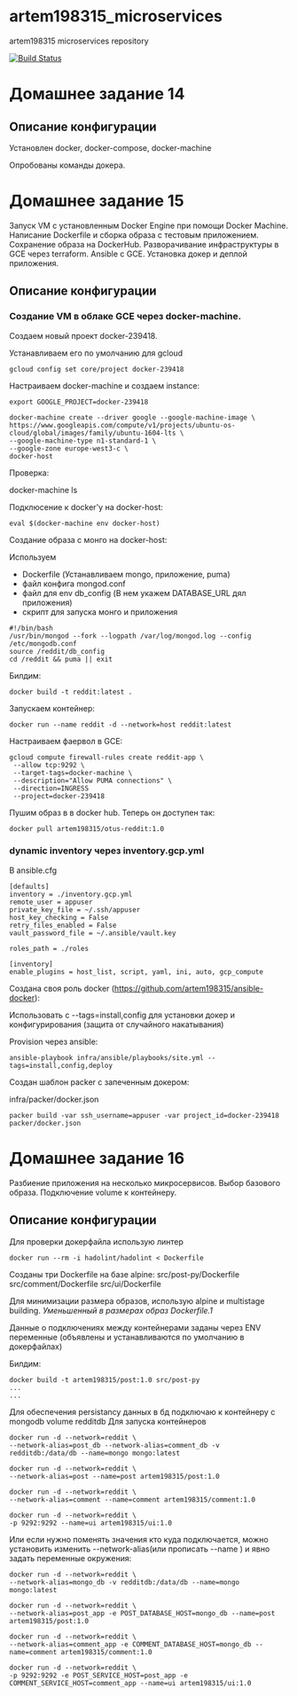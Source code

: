 # artem198315_microservices
artem198315 microservices repository

[![Build Status](https://travis-ci.com/otus-devops-2019-02/artem198315_microservices.svg?branch=master)](https://travis-ci.com/otus-devops-2019-02/artem198315_microservices)

# Домашнее задание 14

## Описание конфигурации

Установлен docker, docker-compose, docker-machine

Опробованы команды докера.


# Домашнее задание 15

Запуск VM с установленным Docker Engine при помощи Docker Machine. 
Написание Dockerfile и сборка образа с тестовым приложением. Сохранение образа на DockerHub.
Разворачивание инфраструктуры в GCE через terraform.
Ansible с GCE. Установка докер и деплой приложения.

## Описание конфигурации

### Создание VM в облаке GCE через docker-machine.

Создаем новый проект docker-239418.

Устанавливаем его по умолчанию для gcloud
```
gcloud config set core/project docker-239418
```


Настраиваем docker-machine и создаем instance:
 
```
export GOOGLE_PROJECT=docker-239418 

docker-machine create --driver google --google-machine-image \
https://www.googleapis.com/compute/v1/projects/ubuntu-os-cloud/global/images/family/ubuntu-1604-lts \
--google-machine-type n1-standard-1 \
--google-zone europe-west3-c \
docker-host
```

Проверка:

docker-machine ls

Подклюсение к docker'у на docker-host:
```
eval $(docker-machine env docker-host)
```

Создание образа с монго на docker-host:

Используем 
- Dockerfile (Устанавливаем mongo, приложение, puma)
- файл конфига mongod.conf
- файл для env db_config (В нем укажем DATABASE_URL дял приложения)
- скрипт для запуска монго и приложения
```
#!/bin/bash
/usr/bin/mongod --fork --logpath /var/log/mongod.log --config /etc/mongodb.conf
source /reddit/db_config
cd /reddit && puma || exit
```

Билдим:
```
docker build -t reddit:latest .
```

Запускаем контейнер:
```
docker run --name reddit -d --network=host reddit:latest
```

Настраиваем фаервол в GCE:
```
gcloud compute firewall-rules create reddit-app \
 --allow tcp:9292 \
 --target-tags=docker-machine \
 --description="Allow PUMA connections" \
 --direction=INGRESS
 --project=docker-239418
```


Пушим образ в в docker hub. Теперь он доступен так:
```
docker pull artem198315/otus-reddit:1.0
```


### dynamic inventory через inventory.gcp.yml

В ansible.cfg 
```
[defaults]
inventory = ./inventory.gcp.yml
remote_user = appuser
private_key_file = ~/.ssh/appuser
host_key_checking = False
retry_files_enabled = False
vault_password_file = ~/.ansible/vault.key

roles_path = ./roles

[inventory]
enable_plugins = host_list, script, yaml, ini, auto, gcp_compute
```

Создана своя роль docker (https://github.com/artem198315/ansible-docker):

Использовать с --tags=install,config для установки докер и конфигурирования (защита от случайного накатывания)

Provision через ansible:
```
ansible-playbook infra/ansible/playbooks/site.yml --tags=install,config,deploy
```

Создан шаблон packer с запеченным докером:

infra/packer/docker.json

```
packer build -var ssh_username=appuser -var project_id=docker-239418 packer/docker.json
```


# Домашнее задание 16

Разбиение приложения на несколько микросервисов. Выбор базового образа. Подключение volume к контейнеру.

## Описание конфигурации

Для проверки докерфайла использую линтер
```
docker run --rm -i hadolint/hadolint < Dockerfile
```

Созданы три Dockerfile на базе alpine:
src/post-py/Dockerfile
src/comment/Dockerfile
src/ui/Dockerfile

Для минимизации размера образов, использую alpine и multistage building.
*Уменьшенный в размерах образ Dockerfile.1*

Данные о подключениях между контейнерами заданы через ENV переменные (объявлены и устанавливаются по умолчанию в докерфайлах)


Билдим:
```
docker build -t artem198315/post:1.0 src/post-py
...
...
```

Для обеспечения persistancy данных в бд подключаю к контейнеру с mongodb volume redditdb
Для запуска контейнеров

```
docker run -d --network=reddit \
--network-alias=post_db --network-alias=comment_db -v redditdb:/data/db --name=mongo mongo:latest

docker run -d --network=reddit \
--network-alias=post --name=post artem198315/post:1.0

docker run -d --network=reddit \
--network-alias=comment --name=comment artem198315/comment:1.0

docker run -d --network=reddit \
-p 9292:9292 --name=ui artem198315/ui:1.0
```

Или если нужно поменять значения кто куда подключается, можно установить изменить --network-alias(или прописать --name ) и явно задать переменные окружения:
```
docker run -d --network=reddit \
--network-alias=mongo_db -v redditdb:/data/db --name=mongo mongo:latest

docker run -d --network=reddit \
--network-alias=post_app -e POST_DATABASE_HOST=mongo_db --name=post artem198315/post:1.0

docker run -d --network=reddit \
--network-alias=comment_app -e COMMENT_DATABASE_HOST=mongo_db --name=comment artem198315/comment:1.0

docker run -d --network=reddit \
-p 9292:9292 -e POST_SERVICE_HOST=post_app -e COMMENT_SERVICE_HOST=comment_app --name=ui artem198315/ui:1.0
```

